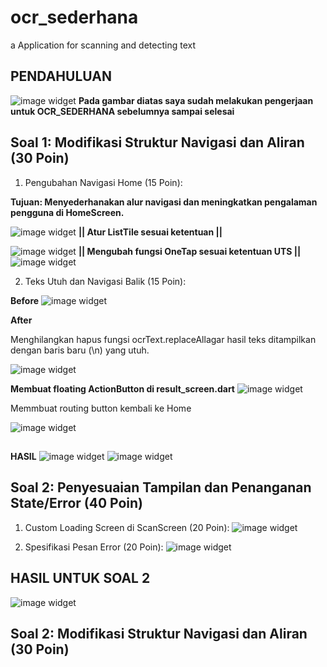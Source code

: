 # ocr_sederhana

a Application for scanning and detecting text 

## PENDAHULUAN 

![image widget](./assets/checkingGithub.png)
**Pada gambar diatas saya sudah melakukan pengerjaan untuk
OCR_SEDERHANA sebelumnya sampai selesai**


## Soal 1: Modifikasi Struktur Navigasi dan Aliran (30 Poin)
1. Pengubahan Navigasi Home (15 Poin):

**Tujuan: Menyederhanakan alur navigasi dan meningkatkan pengalaman pengguna di
HomeScreen.**

![image widget](./assets/ElevatedToListTitle.png)
**|| Atur ListTile sesuai ketentuan ||**

![image widget](./assets/leadingDantitle.png)
**|| Mengubah fungsi OneTap sesuai ketentuan UTS ||**
![image widget](./assets/Onetap.png)

2. Teks Utuh dan Navigasi Balik (15 Poin):

**Before**
![image widget](./assets/ocrText.png)

**After**

Menghilangkan hapus fungsi ocrText.replaceAllagar hasil teks ditampilkan dengan baris baru (\n) yang utuh.

![image widget](./assets/ocr_Text_modify.png)

**Membuat floating ActionButton di result_screen.dart**
![image widget](./assets/floatingaction.png)

Memmbuat routing button kembali ke Home

![image widget](./assets/routingtoHome.png)

##
**HASIL**
![image widget](./assets/ReviewSoal1.jpg)
![image widget](./assets/ReviewSoal1part2.jpg)

## Soal 2: Penyesuaian Tampilan dan Penanganan State/Error (40 Poin)


1. Custom Loading Screen di ScanScreen (20 Poin):
![image widget](./assets/Mengubahscan_screen.png)

2. Spesifikasi Pesan Error (20 Poin):
![image widget](./assets/takepicturevoid.png)

## HASIL UNTUK SOAL 2
![image widget](./assets/loadingscreen.jpg)



## Soal 2: Modifikasi Struktur Navigasi dan Aliran (30 Poin)